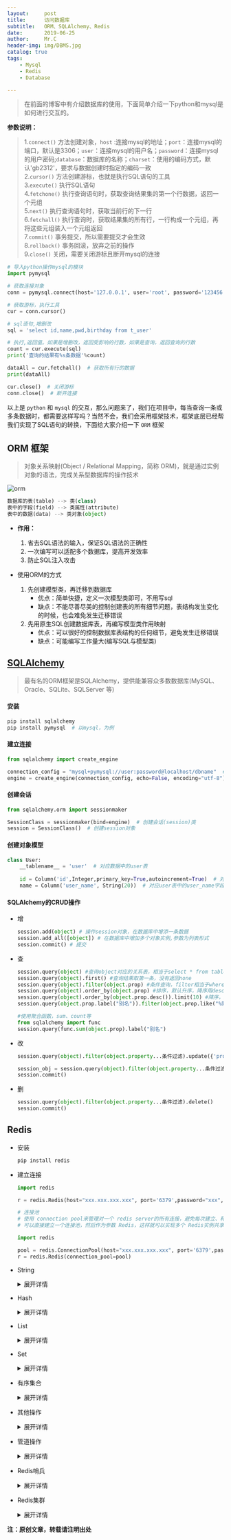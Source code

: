 ```yaml
---
layout:     post
title:      访问数据库
subtitle:   ORM、SQLAlchemy、Redis
date:       2019-06-25
author:     Mr.C
header-img: img/DBMS.jpg
catalog: true
tags:
    - Mysql
    - Redis
    - Database

---
```


> 在前面的博客中有介绍数据库的使用，下面简单介绍一下python和mysql是如何进行交互的。

**参数说明：**
> 1.`connect()` 方法创建对象，`host` :连接mysql的地址；`port`：连接mysql的端口，默认是3306；`user`：连接mysql的用户名；`password`：连接mysql的用户密码;`database`：数据库的名称；`charset`：使用的编码方式，默认'gb2312'，要求与数据创建时指定的编码一致 <br> 
2.`cursor()` 方法创建游标，也就是执行SQL语句的工具 <br> 
3.`execute()` 执行SQL语句 <br> 
4.`fetchone()` 执行查询语句时，获取查询结果集的第一个行数据，返回一个元组 <br> 
5.`next()` 执行查询语句时，获取当前行的下一行 <br> 6.`fetchall()` 执行查询时，获取结果集的所有行，一行构成一个元组，再将这些元组装入一个元组返回 <br> 
7.`commit()` 事务提交，所以需要提交才会生效 <br> 
8.`rollback()` 事务回滚，放弃之前的操作 <br> 
9.`close()` 关闭，需要关闭游标且断开mysql的连接

~~~python
# 导入python操作mysql的模块
import pymysql

# 获取连接对象
conn = pymysql.connect(host='127.0.0.1', user='root', password='123456', database='python01', port=3306, charset='utf8')

# 获取游标，执行工具
cur = conn.cursor()

# sql语句,增删改
sql = 'select id,name,pwd,birthday from t_user'

# 执行,返回值。如果是增删改，返回受影响的行数，如果是查询，返回查询的行数
count = cur.execute(sql)
print('查询的结果有%s条数据'%count)

dataAll = cur.fetchall()  # 获取所有行的数据
print(dataAll)

cur.close()  # 关闭游标
conn.close()  # 断开连接
~~~

以上是 `python` 和 `mysql` 的交互，那么问题来了，我们在项目中，每当查询一条或多条数据时，都需要这样写吗？当然不会，我们会采用框架技术，框架底层已经帮我们实现了SQL语句的转换，下面给大家介绍一下 `ORM` 框架

## ORM 框架

> 对象关系映射(Object / Relational Mapping，简称 ORM)，就是通过实例对象的语法，完成关系型数据库的操作技术

![orm](http://www.c-blogs.cn/img/orm.png)

~~~python
数据库的表(table) --> 类(class)
表中的字段(field) --> 类属性(attribute)
表中的数据(data) --> 类对象(object)
~~~

- **作用：**

    1. 省去SQL语法的输入，保证SQL语法的正确性
    2. 一次编写可以适配多个数据库，提高开发效率
    3. 防止SQL注入攻击
    
- 使用ORM的方式
    1. 先创建模型类，再迁移到数据库
        - 优点：简单快捷，定义一次模型类即可，不用写sql
        - 缺点：不能尽善尽美的控制创建表的所有细节问题，表结构发生变化的时候，也会难免发生迁移错误
    2. 先用原生SQL创建数据库表，再编写模型类作用映射
        - 优点：可以很好的控制数据库表结构的任何细节，避免发生迁移错误
        - 缺点：可能编写工作量大(编写SQL与模型类)

## [SQLAlchemy](https://www.sqlalchemy.org/)

> 最有名的ORM框架是SQLAlchemy，提供能兼容众多数数据库(MySQL、Oracle、SQLite、SQLServer 等)

#### 安装

~~~python
pip install sqlalchemy
pip install pymysql  # 以mysql，为例
~~~

#### 建立连接

~~~python
from sqlalchemy import create_engine

connection_config = "mysql+pymysql://user:password@localhost/dbname"  # 建立连接的配置
engine = create_engine(connection_config, echo=False, encoding="utf-8")  # echo参数：用来设置SQLAlchemy日志
~~~

#### 创建会话

~~~python
from sqlalchemy.orm import sessionmaker

SessionClass = sessionmaker(bind=engine)  # 创建会话(session)类
session = SessionClass()  # 创建session对象
~~~

#### 创建对象模型
~~~python
class User:
    __tablename__ = 'user'  # 对应数据中的user表
    
    id = Column('id',Integer,primary_key=True,autoincrement=True)  # 对应user表中的id字段，参数：整型(Integer)、主键(primary_key)、自增(autoincrement)
    name = Column('user_name', String(20))  # 对应user表中的user_name字段，参数：字符串类型(String)
~~~

#### SQLAlchemy的CRUD操作

- 增

    ~~~python
    session.add(object) # 操作session对象，在数据库中增添一条数据
    session.add_all([object]) # 在数据库中增加多个对象实例,参数为列表形式
    session.commit() # 提交
    ~~~

- 查

    ~~~python
    session.query(object) #查询object对应的关系表，相当于select * from tables
    session.query(object).first() #查询结果取第一条，没有返回none
    session.query(object).filter(object.prop) #条件查询，filter相当于where
    session.query(object).order_by(object.prop) #排序，默认升序，降序用desc
    session.query(object).order_by(object.prop.desc()).limit(10) #降序，及限制10条
    session.query(object.prop.label("别名")).filter(object.prop.like("%同同mony")) #模糊查询及给字段取别名
    
    #使用聚合函数，sum、count等
    from sqlalchemy import func
    session.query(func.sum(object.prop).label("别名")
    ~~~
    
- 改

    ~~~python
    session.query(object).filter(object.property...条件过滤).update({'property': 'values')
    
    session_obj = session.query(object).filter(object.property...条件过滤).first()  # 参数说明：过滤(filter)、第一条数据(first)
    session.commit()
    ~~~

- 删

    ~~~python
    session.query(object).filter(object.property...条件过滤).delete() 
    session.commit()
    ~~~

## Redis

- 安装

    ~~~python
    pip install redis
    ~~~

- 建立连接

    ~~~python
    import redis
    
    r = redis.Redis(host="xxx.xxx.xxx.xxx", port='6379',password="xxx",db=1)
    
    # 连接池
    # 使用 connection pool来管理对一个 redis server的所有连接，避免每次建立、释放连接的开销。默认，每个Redis实例都会维护一个自己的连接池。
    # 可以直接建立一个连接池，然后作为参数 Redis，这样就可以实现多个 Redis实例共享一个连接池。
    
    import redis

    pool = redis.ConnectionPool(host="xxx.xxx.xxx.xxx", port='6379',password="xxx")
    r = redis.Redis(connection_pool=pool)
    ~~~
    
- String

    <details>
    <summary>展开详情</summary>
    <pre>#String操作，redis中的String在在内存中按照一个name对应一个value来存储。

    set(name, value, ex=None, px=None, nx=False, xx=False)
        # 在Redis中设置值，默认，不存在则创建，存在则修改
        # 参数：
           # ex，过期时间（秒）
           # px，过期时间（毫秒）
           # nx，如果设置为True，则只有name不存在时，当前set操作才执行
           # xx，如果设置为True，则只有name存在时，岗前set操作才执行
    
    setnx(name, value)
    
    setex(name, value, time)
        # time，过期时间（数字秒 或 timedelta对象）
    
    psetex(name, time_ms, value)
        # time_ms，过期时间（数字毫秒 或 timedelta对象）
    
    mset(*args, **kwargs)
        # mset(k1='v1', k2='v2')
        # 或
        # mget({'k1': 'v1', 'k2': 'v2'})
    
    get(name)
        # 在Redis中获取值，不存在为空
    
    mget(keys, *args)
        # mget('ylr', 'wupeiqi')
        # 或
        # r.mget(['ylr', 'wupeiqi'])
    
    getset(name, value)
        # 设置新值并获取原来的值
    
    getrange(key, start, end)
        # 获取子序列（根据字节获取，非字符）
        # key，Redis 的 name
        # start，起始位置（字节）
        # end，结束位置（字节）
        # ("key",0,1)   ->   ke
    
    setrange(name, offset, value)
        # 修改字符串内容，从指定字符串索引开始向后替换（新值太长时，则向后添加）
        # offset，字符串的索引，字节（一个汉字三个字节）,从哪里开始追加或替换字符串
        # value，要设置的值
        # ("key",0,"a")   key = value --->  key = aavlue
    
    setbit(name, offset, value)
        # 对name对应值的二进制表示的位进行操作
        # 参数：
            # name，redis的name
            # offset，位的索引（将值变换成二进制后再进行索引）
            # value，值只能是 1 或 0
        # 注：如果在Redis中有一个对应： n1 = "foo"，
                # 那么字符串foo的二进制表示为：01100110 01101111 01101111
                # 所以，如果执行 setbit('n1', 7, 1)，则就会将第7位设置为1，
                # 那么最终二进制则变成 01100111 01101111 01101111，即："goo"
    
    getbit(name, offset)
        # 获取name对应的值的二进制表示中的某位的值 （0或1）
    
    bitcount(key, start=None, end=None)
        # 获取name对应的值的二进制表示中 1 的个数
        # 非常高效的应用场景
            # bitcount统计一个字符二进制数1的个数
            # 使用 count 键名对应的value统计在线人数
            # 由于用户ID唯一，当一个用户登录时，setbit count (id) 1
            # 判断用户是否在线 getbit count id
    
    bitop(operation, dest, *keys)
        # 获取多个值，并将值做位运算，将最后的结果保存至新的name对应的值
        # 参数：
            # operation,AND（并） 、 OR（或） 、 NOT（非） 、 XOR（异或）
            # dest, 新的Redis的name
            # *keys,要查找的Redis的name
        # 如：
            bitop("AND", 'new_name', 'n1', 'n2', 'n3')
            # 获取Redis中n1,n2,n3对应的值，然后讲所有的值做位运算（求并集），然后将结果保存 new_name 对应的值中
    
    strlen(name)
        # 返回name对应值的字节长度（一个汉字3个字节）
    
    incr(self, name, amount=1)
        # 自增 name对应的值，当name不存在时，则创建name＝amount，否则，则自增。
        # 参数：
            # name,Redis的name
            # amount,自增数（必须是整数）
    
    decr(self, name, amount=1)
        # 自减 name对应的值，当name不存在时，则创建name＝amount，否则，则自减。
    
        # 参数：
            # name,Redis的name
            # amount,自减数（整数）
    
    incrbyfloat(self, name, amount=1.0)
        # 自增 name对应的值，当name不存在时，则创建name＝amount，否则，则自增。
        # count = null ---> incrbyfloat(self, "count", "0.8")  ----> count = 0.8
        # incrbyfloat(self, "count", "0.8") ----> count = 1.6
    
    append(key, value)
        # 在redis name对应的值后面追加内容
        # foo = aaa  --> append("foo","111")  --->  foo = aaa111</pre>
    </details>

- Hash

    <details>
    <summary>展开详情</summary>
    <pre>#一个name值对应多个键值对

    hset(name, key, value)
        # name对应的hash中设置一个键值对（不存在，则创建；否则，修改）
        # 参数：
            # name，redis的name
            # key，name对应的hash中的key
            # value，name对应的hash中的value
        # 注：
            # hsetnx(name, key, value),当name对应的hash中不存在当前key时则创建（相当于添加）
    
    hmset(name, mapping)
        # 在name对应的hash中批量设置键值对
        # 参数：
            # name，redis的name
            # mapping，字典，如：{'k1':'v1', 'k2': 'v2'}
        # 如：
            # r.hmset('xx', {'k1':'v1', 'k2': 'v2'})
    
    hget(name,key)
        # 在name对应的hash中获取根据key获取value
    
    hmget(name, keys, *args)
        # 在name对应的hash中获取多个key的值
        # 参数：
            # name，reids对应的name
            # keys，要获取key集合，如：['k1', 'k2', 'k3']
            # *args，要获取的key，如：k1,k2,k3
        # 如：
            # r.mget('xx', ['k1', 'k2'])
            # 或
            # print r.hmget('xx', 'k1', 'k2')
    
    hgetall(name)
        # 获取name对应hash的所有键值
    
    hlen(name)
        # 获取name对应的hash中键值对的个数
    
    hkeys(name)
        # 获取name对应的hash中所有的key的值
    
    hvals(name)
        # 获取name对应的hash中所有的value的值
    
    hexists(name, key)
        # 检查name对应的hash是否存在当前传入的key
    
    hdel(name,*keys)
        # 将name对应的hash中指定key的键值对删除
    
    hincrby(name, key, amount=1)
        # 自增name对应的hash中的指定key的值，不存在则创建key=amount
        # 参数：
            # name，redis中的name
            # key， hash对应的key
            # amount，自增数（整数）
    
    hincrbyfloat(name, key, amount=1.0)
        # 自增name对应的hash中的指定key的值，不存在则创建key=amount
        # 参数：
            # name，redis中的name
            # key， hash对应的key
            # amount，自增数（浮点数）
        # 自增name对应的hash中的指定key的值，不存在则创建key=amount
    
    hscan(name, cursor=0, match=None, count=None)
        # 增量式迭代获取，对于数据大的数据非常有用，hscan可以实现分片的获取数据，并非一次性将数据全部获取完，从而放置内存被撑爆
        # 参数：
            # name，redis的name
            # cursor，游标（基于游标分批取获取数据）
            # match，匹配指定key，默认None 表示所有的key
            # count，每次分片最少获取个数，默认None表示采用Redis的默认分片个数
        # 如：
            # 第一次：cursor1, data1 = r.hscan('xx', cursor=0, match=None, count=None)
            # 第二次：cursor2, data1 = r.hscan('xx', cursor=cursor1, match=None, count=None)
            # ...
            # 直到返回值cursor的值为0时，表示数据已经通过分片获取完毕
        #实例：
            # hscan(name,0,match="j*")
            # 匹配name对应hash表中key为j开头的
            
    hscan_iter(name, match=None, count=None)
        # 利用yield封装hscan创建生成器，实现分批去redis中获取数据
        # 参数：
            # match，匹配指定key，默认None 表示所有的key
            # count，每次分片最少获取个数，默认None表示采用Redis的默认分片个数
        # 如：
            # for item in r.hscan_iter('xx'):
            #     print item</pre>
    </details>




- List

    <details>
    <summary>展开详情</summary>
    <pre>#redis中的List在在内存中按照一个name对应一个List来存储

    lpush(name,values)
        # 在name对应的list中添加元素，每个新的元素都添加到列表的最左边
        # 如：
            # r.lpush('oo', 11,22,33)
            # 保存顺序为: 33,22,11
        # 扩展：
            # rpush(name, values) 表示从右向左操作
    
    lpushx(name,value)
        # 在name对应的list中添加元素，只有name已经存在时，值添加到列表的最左边
        # 更多：
            # rpushx(name, value) 表示从右向左操作
    
    llen(name)
        # name对应的list元素的个数
    
    linsert(name, where, refvalue, value))
        # 在name对应的列表的某一个值前或后插入一个新值
        # 参数：
            # name，redis的name
            # where，BEFORE或AFTER
            # refvalue，标杆值，即：在它前后插入数据
            # value，要插入的数据
    
    lset(name, index, value)
        # 对name对应的list中的某一个索引位置重新赋值
        # 参数：
            # name，redis的name
            # index，list的索引位置
            # value，要设置的值
    
    lrem(name, value, num)
        # 在name对应的list中删除指定的值
        # 参数：
            # name，redis的name
            # value，要删除的值
            # num，  num=0，删除列表中所有的指定值；
                # num=2,从前到后，删除2个；
                # num=-2,从后向前，删除2个
    
    lpop(name)
        # 在name对应的列表的左侧获取第一个元素并在列表中移除，返回值则是第一个元素
        # 更多：
            # rpop(name) 表示从右向左操作
    
    lindex(name, index)
        # 在name对应的列表中根据索引获取列表元素
    
    lrange(name, start, end)
        # 在name对应的列表分片获取数据
        # 参数：
            # name，redis的name
            # start，索引的起始位置
            # end，索引结束位置
    
    ltrim(name, start, end)
        # 在name对应的列表中移除没有在start-end索引之间的值
        # 参数：
            # name，redis的name
            # start，索引的起始位置
            # end，索引结束位置
    
    rpoplpush(src, dst)
        # 从一个列表取出最右边的元素，同时将其添加至另一个列表的最左边
        # 参数：
            # src，要取数据的列表的name
            # dst，要添加数据的列表的name
    
    blpop(keys, timeout)
        # 将多个列表排列，按照从左到右去pop对应列表的元素
        # 参数：
            # keys，redis的name的集合
            # timeout，超时时间，当元素所有列表的元素获取完之后，阻塞等待列表内有数据的时间（秒）, 0 表示永远阻塞
            # 只要在超时时间内，列表中又有数据了，可以马上弹出
        # 更多：
            # r.brpop(keys, timeout)，从右向左获取数据
    
    自定义增量迭代
        # 由于redis类库中没有提供对列表元素的增量迭代，如果想要循环name对应的列表的所有元素，那么就需要：
        # 1、获取name对应的所有列表
        # 2、循环列表
        # 但是，如果列表非常大，那么就有可能在第一步时就将程序的内容撑爆，所有有必要自定义一个增量迭代的功能：
    
        def list_iter(name):
            """
            自定义redis列表增量迭代
            :param name: redis中的name，即：迭代name对应的列表
            :return: yield 返回 列表元素
            """
            list_count = r.llen(name)
            for index in xrange(list_count):
                yield r.lindex(name, index) #执行到这里阻塞将值送给外面的for循环
        
        # 使用
        for item in list_iter('pp'):
            print item
    </pre>
    </details>

- Set
    
    <details>
    <summary>展开详情</summary>
    <pre>#Set集合就是不允许重复的列表

    sadd(name,values)
        # name对应的集合中添加元素
    
    smembers(name)
        # 获取name对应的集合的所有成员
    
    scard(name)
        # 获取name对应的集合中元素个数
    
    sdiff(keys, *args)
        # 在第一个name对应的集合中且不在其他name对应的集合的元素集合
        
    sdiffstore(dest, keys, *args)
        # 获取第一个name对应的集合中且不在其他name对应的集合，再将其新加入到dest对应的集合中
    
    sinter(keys, *args)
        # 获取多一个name对应集合的交集
    
    sinterstore(dest, keys, *args)
        # 获取多一个name对应集合的交集，再讲其加入到dest对应的集合中
    
    sismember(name, value)
        # 检查value是否是name对应的集合的成员
    
    smove(src, dst, value)
        # 将某个成员从一个集合中移动到另外一个集合
    
    spop(name)
        # 从集合的右侧（尾部）移除一个成员，并将其返回
    
    srandmember(name, numbers)
        # 从name对应的集合中随机获取 numbers 个元素
        
    srem(name, values)
        # 在name对应的集合中删除某些值
    
    sunion(keys, *args)
        # 获取多一个name对应的集合的并集
    
    sunionstore(dest,keys, *args)
        # 获取多一个name对应的集合的并集，并将结果保存到dest对应的集合中
    
    sscan(name, cursor=0, match=None, count=None)
        # 同字符串的操作，用于增量迭代分批获取元素，避免内存消耗太大
    
    sscan_iter(name, match=None, count=None)
        # 同字符串的操作，用于增量迭代分批获取元素，避免内存消耗太大</pre>
    </details>
    
- 有序集合

    <details>
    <summary>展开详情</summary>
    <pre>
    #在集合的基础上，为每元素排序；元素的排序需要根据另外一个值来进行比较，所以，对于有序集合，每一个元素有两个值，即：值和分数，分数专门用来做排序

    zadd(name, *args, **kwargs)
        # 在name对应的有序集合中添加元素
        # 如：
            # zadd('zz', 'n1', 1, 'n2', 2)
            # 或
            # zadd('zz', n1=11, n2=22)
    
    zcard(name)
        # 获取name对应的有序集合元素的数量
    
    zcount(name, min, max)
        # 获取name对应的有序集合中分数 在 [min,max] 之间的个数
    
    zincrby(name, value, amount)
        # 自增name对应的有序集合的 name 对应的分数
    
    r.zrange( name, start, end, desc=False, withscores=False, score_cast_func=float)
        # 按照索引范围获取name对应的有序集合的元素
        # 参数：
            # name，redis的name
            # start，有序集合索引起始位置（非分数）
            # end，有序集合索引结束位置（非分数）
            # desc，排序规则，默认按照分数从小到大排序
            # withscores，是否获取元素的分数，默认只获取元素的值
            # score_cast_func，对分数进行数据转换的函数
        # 更多：
            # 从大到小排序
            # zrevrange(name, start, end, withscores=False, score_cast_func=float)
        
            # 按照分数范围获取name对应的有序集合的元素
            # zrangebyscore(name, min, max, start=None, num=None, withscores=False, score_cast_func=float)
            # 从大到小排序
            # zrevrangebyscore(name, max, min, start=None, num=None, withscores=False, score_cast_func=float)
    
    zrank(name, value)
        # 获取某个值在 name对应的有序集合中的排行（从 0 开始）
        # 更多：
            # zrevrank(name, value)，从大到小排序
    
    zrangebylex(name, min, max, start=None, num=None)
        # 当有序集合的所有成员都具有相同的分值时，有序集合的元素会根据成员的 值 （lexicographical ordering）来进行排序，而这个命令则可以返回给定的有序集合键 key 中， 元素的值介于 min 和 max 之间的成员
        # 对集合中的每个成员进行逐个字节的对比（byte-by-byte compare）， 并按照从低到高的顺序， 返回排序后的集合成员。 如果两个字符串有一部分内容是相同的话， 那么命令会认为较长的字符串比较短的字符串要大
        # 参数：
            # name，redis的name
            # min，左区间（值）。 + 表示正无限； - 表示负无限； ( 表示开区间； [ 则表示闭区间
            # min，右区间（值）
            # start，对结果进行分片处理，索引位置
            # num，对结果进行分片处理，索引后面的num个元素
        # 如：
            # ZADD myzset 0 aa 0 ba 0 ca 0 da 0 ea 0 fa 0 ga
            # r.zrangebylex('myzset', "-", "[ca") 结果为：['aa', 'ba', 'ca']
        # 更多：
            # 从大到小排序
            # zrevrangebylex(name, max, min, start=None, num=None)
    
    zrem(name, values)
        # 删除name对应的有序集合中值是values的成员
        # 如：zrem('zz', ['s1', 's2'])
    
    zremrangebyrank(name, min, max)
        # 根据排行范围删除
    
    zremrangebyscore(name, min, max)
        # 根据分数范围删除
    
    zremrangebylex(name, min, max)
        # 根据值返回删除
    
    zscore(name, value)
        # 获取name对应有序集合中 value 对应的分数
    
    zinterstore(dest, keys, aggregate=None)
        # 获取两个有序集合的交集，如果遇到相同值不同分数，则按照aggregate进行操作
        # aggregate的值为:  SUM  MIN  MAX  
    
    zunionstore(dest, keys, aggregate=None)
        # 获取两个有序集合的并集，如果遇到相同值不同分数，则按照aggregate进行操作
        # aggregate的值为:  SUM  MIN  MAX
    
    zscan(name, cursor=0, match=None, count=None, score_cast_func=float)
        # 同字符串相似，相较于字符串新增score_cast_func，用来对分数进行操作
    
    zscan_iter(name, match=None, count=None,score_cast_func=float)
        # 同字符串相似，相较于字符串新增score_cast_func，用来对分数进行操作</pre>
    </details>
    
- 其他操作

    <details>
    <summary>展开详情</summary>
    <pre>delete(*names)
    # 根据删除redis中的任意数据类型

    exists(name)
        # 检测redis的name是否存在
    
    keys(pattern='*')
        # 根据模型获取redis的name
        # 更多：
            # KEYS * 匹配数据库中所有 key 。
            # KEYS h?llo 匹配 hello ， hallo 和 hxllo 等。
            # KEYS h*llo 匹配 hllo 和 heeeeello 等。
            # KEYS h[ae]llo 匹配 hello 和 hallo ，但不匹配 hillo
    
    expire(name ,time)
        # 为某个redis的某个name设置超时时间
    
    rename(src, dst)
        # 对redis的name重命名为
    
    move(name, db))
        # 将redis的某个值移动到指定的db下
    
    randomkey()
        # 随机获取一个redis的name（不删除）
    
    type(name)
        # 获取name对应值的类型
    
    scan(cursor=0, match=None, count=None)
        # 同字符串操作，用于增量迭代获取key
    
    scan_iter(match=None, count=None)
        # 同字符串操作，用于增量迭代获取key</pre>
    </details>
    
- 管道操作

    <details>
    <summary>展开详情</summary>
    <pre>#redis-py默认在执行每次请求都会创建（连接池申请连接）和断开（归还连接池）一次连接操作，如果想要在一次请求中指定多个命令，则可以使用pipline实现一次请求指定多个命令，并且默认情况下一次pipline 是原子性操作

    import redis
    
    pool = redis.ConnectionPool(host='10.211.55.4', port=6379)
    
    r = redis.Redis(connection_pool=pool)
    
    # pipe = r.pipeline(transaction=False)
    pipe = r.pipeline(transaction=True)
    
    pipe.set('name', 'cq')
    pipe.set('role', 'good')
    
    pipe.execute()</pre>
    </details>
    
- Redis哨兵

    <details>
    <summary>展开详情</summary>
    <pre>from redis.sentinel import Sentinel
    </pre>
    </details>

- Redis集群

    <details>
    <summary>展开详情</summary>
    <pre>from rediscluster import StrictRedisCluster
    </pre>
    </details>




**注：原创文章，转载请注明出处**
